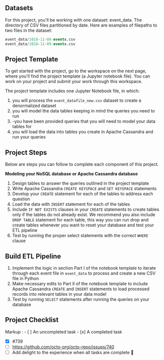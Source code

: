 ## Datasets
For this project, you'll be working with one dataset: event_data. The directory of CSV files partitioned by date. Here are examples of filepaths to two files in the dataset:

````sql
event_data/2018-11-08-events.csv
event_data/2018-11-09-events.csv
`````
## Project Template
To get started with the project, go to the workspace on the next page, where you'll find the project template (a Jupyter notebook file). You can work on your project and submit your work through this workspace.

The project template includes one Jupyter Notebook file, in which:

1. you will process the ``event_datafile_new.csv`` dataset to create a denormalized dataset
2. you will model the data tables keeping in mind the queries you need to run
3. -you have been provided queries that you will need to model your data tables for
4. you will load the data into tables you create in Apache Cassandra and run your queries

## Project Steps
Below are steps you can follow to complete each component of this project.

**Modeling your NoSQL database or Apache Cassandra database**

1. Design tables to answer the queries outlined in the project template
2. Write Apache Cassandra ``CREATE KEYSPACE`` and ``SET KEYSPACE`` statements
3. Develop your ``CREATE`` statement for each of the tables to address each question
4. Load the data with ``INSERT`` statement for each of the tables
5. Include ``IF NOT EXISTS`` clauses in your ``CREATE`` statements to create tables only if the tables do not already exist. We recommend you also include ``DROP TABLE`` statement for each table, this way you can run drop and create tables whenever you want to reset your database and test your ETL pipeline
6. Test by running the proper select statements with the correct ``WHERE`` clause

## Build ETL Pipeline
1. Implement the logic in section Part I of the notebook template to iterate through each event file in ``event_data`` to process and create a new CSV file in Python
2. Make necessary edits to Part II of the notebook template to include Apache Cassandra ``CREATE`` and ``INSERT`` statements to load processed records into relevant tables in your data model
3. Test by running ``SELECT`` statements after running the queries on your database

## Project Checklist

 Markup : - [ ] An uncompleted task
          - [x] A completed task


- [x] #739
- [ ] https://github.com/octo-org/octo-repo/issues/740
- [ ] Add delight to the experience when all tasks are complete :tada:

